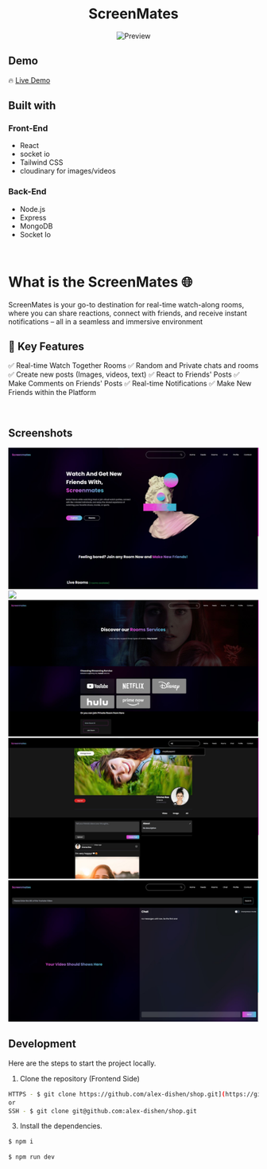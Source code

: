<h1 align='center'>ScreenMates</h1>

<p align="center">
  <img src="images/preview.gif" alt="Preview">
</p>
<h2>Demo</h2>

🔥 [Live Demo](https://screenmates-beta-v.onrender.com/)

<h2>Built with</h2>

<h3>Front-End</h3>

- React
- socket io
- Tailwind CSS
- cloudinary for images/videos

<h3>Back-End</h3>

- Node.js
- Express
- MongoDB
- Socket Io

</br>

<h1>What is the ScreenMates 🌐</h1>
<p>ScreenMates is your go-to destination for real-time watch-along rooms, where you can share reactions, connect with friends, and receive instant notifications – all in a seamless and immersive environment</p>



<h2>🚀 Key Features</h2>

✅ Real-time Watch Together Rooms
✅ Random and Private chats and rooms
✅ Create new posts (Images, videos, text)
✅ React to Friends' Posts
✅ Make Comments on Friends' Posts
✅ Real-time Notifications
✅ Make New Friends within the Platform

</br>

<h2>Screenshots</h2>

![](images/1.jpg)
![](images/2.jpg)
![](images/3.jpg)
![](images/4.jpg)
![](images/5.jpg)
</br>

<h2>Development</h2>

Here are the steps to start the project locally.

1. Clone the repository (Frontend Side)

```sh
HTTPS - $ git clone https://github.com/alex-dishen/shop.git](https://github.com/minamelad33333/screenmates.git
or
SSH - $ git clone git@github.com:alex-dishen/shop.git
```

3. Install the dependencies.

```sh
$ npm i
```


```sh
$ npm run dev
```
